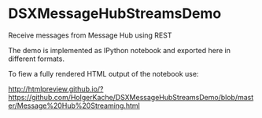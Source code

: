 # DSXMessageHubStreamsDemo
Receive messages from Message Hub using REST

The demo is implemented as IPython notebook and exported here in different formats.

To fiew a fully rendered HTML output of the notebook use:

http://htmlpreview.github.io/?https://github.com/HolgerKache/DSXMessageHubStreamsDemo/blob/master/Message%20Hub%20Streaming.html
